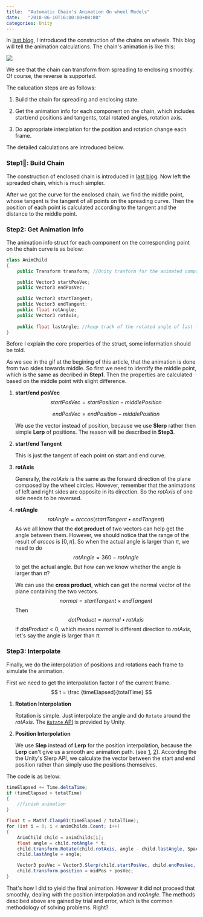 ```yaml
---
title:  "Automatic Chain's Animation On wheel Models"
date:   "2018-06-10T16:00:00+08:00"
categories: Unity
---
```




In [last blog]({%POST_URL%}/2018-6-7-auto-draw-chain-on-wheels), I introduced the construction of the chains on wheels. This blog will tell the animation calculations. The chain's animation is like this: 

![](/blog/assets/img-auto-draw-chain/10.gif)

We see that the chain can transform from spreading to enclosing smoothly. Of course, the reverse is supported. 

The calucation steps are as follows:

1. Build the chain for spreading and enclosing state.
2. Get the animation info for each component on the chain, which includes start/end positions and tangents, total rotated angles, rotation axis.

3. Do appropriate interplation for the position and rotation change each frame.

The detailed calculations are introduced below.



### Step1: Build Chain

The construction of enclosed chain is introduced in [last blog]({%POST_URL%}/2018-6-7-auto-draw-chain-on-wheels). Now left the spreaded chain, which is much simpler.

After we got the curve for the enclosed chain, we find the middle point, whose tangent is the tangent of all points on the spreading curve. Then the position of each point is calculated according to the tangent and the distance to the middle point.



### Step2: Get Animation Info

The animation info struct for each component on the corresponding point on the chain curve is as below:

```c#
class AnimChild
{
    public Transform transform;	//Unity tranform for the animated component

    public Vector3 startPosVec;
    public Vector3 endPosVec;

    public Vector3 startTangent;
    public Vector3 endTangent;
    public float rotAngle;
    public Vector3 rotAxis;
  
    public float lastAngle; //keep track of the rotated angle of last frame
}
```

Before I explain the core properties of the struct, some information should be told. 

As we see in the gif at the begining of this article, that the animation is done from two sides towards middle. So first we need to identify the middle point, which is the same as decribed in **Step1**. Then the properties are calculated based on the middle point with slight difference. 

1. **start/end posVec**
   $$
   startPosVec = startPosition - middlePosition
   $$

   $$
   endPosVec = endPosition - middlePosition
   $$

   We use the vector instead of position, because we use **Slerp** rather then simple **Lerp** of positions. The reason will be described in **Step3**. 

2. **start/end Tangent**

   This is just the tangent of each point on start and end curve. 

3. **rotAxis**

   Generally, the $rotAxis$ is the same as the forward direction of the plane composed by the wheel circles.   However, remember that the animations of left and right sides are opposite in its direction. So the $rotAxis$ of one side needs to be reversed. 

4. **rotAngle**
   $$
   rotAngle = arccos(startTangent \bullet endTangent)
   $$
   As we all know that the **dot product** of two vectors can help get the angle between them. However, we should notice that the range of the result of $arccos$ is $[0, \pi]$. So when the actual angle is larger than $\pi$, we need to do 
   $$
   rotAngle = 360 - rotAngle
   $$
   to get the actual angle. But how can we know whether the angle is larger than $\pi$?

   We can use the **cross product**, which can get the normal vector of the plane containing the two vectors.
   $$
   normal = startTangent \times endTangent
   $$
   Then 
   $$
   dotProduct = normal \bullet rotAxis
   $$
   If $dotProduct < 0$, which means $normal$ is different direction to $rotAxis$, let's say the angle is larger than $\pi$.



### Step3: Interpolate

Finally, we do the interpolation of positions and rotations each frame to simulate the animation. 

First we need to get the interpolation factor $t$ of the current frame.
$$
t = \frac {timeElapsed}{totalTime}
$$

1. **Rotation Interpolation**

   Rotation is simple. Just interpolate the angle and do `Rotate` around the $rotAxis$. The [`Rotate` API](https://docs.unity3d.com/ScriptReference/Transform.Rotate.html) is provided by Unity.

2. **Position Interpolation**

   We use **Slep** instead of **Lerp** for the position interpolation, because the **Lerp** can't give us a smooth arc animation path. (see [1](https://en.wikipedia.org/wiki/Slerp), [2](https://docs.unity3d.com/ScriptReference/Vector3.Slerp.html)). According the the Unity's Slerp API, we calculate the vector between the start and end position rather than simply use the positions themselves.

The code is as below:

```c#
timeElapsed += Time.deltaTime;
if (timeElapsed > totalTime)
{
	//finish animation
}

float t = Mathf.Clamp01(timeElapsed / totalTime);
for (int i = 0; i < animChilds.Count; i++)
{
    AnimChild child = animChilds[i];
    float angle = child.rotAngle * t;
    child.transform.Rotate(child.rotAxis, angle - child.lastAngle, Space.World);
    child.lastAngle = angle;

    Vector3 posVec = Vector3.Slerp(child.startPosVec, child.endPosVec, t);
    child.transform.position = midPos + posVec;
}   
```



That's how I did to yield the final animation. However it did not proceed that smoothly, dealing with the position interpolation and $rotAngle$. The methods descibed above are gained by trial and error, which is the common methodology of solving problems. Right?